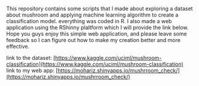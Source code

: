 This repository contains some scripts that I made about exploring a dataset about mushroom and applying machine learning algorithm to create a classification model. everything was coded in R. I also made a web application using the RShinny plaltform which I will provide the link below. Hope you guys enjoy this simple web application, and please leave some feedback so I can figure out how to make my creation better and more effective.  
  
link to the dataset: [https://www.kaggle.com/uciml/mushroom-classification](https://www.kaggle.com/uciml/mushroom-classification)  
link to my web app: [https://mohariz.shinyapps.io/mushrroom_check/](https://mohariz.shinyapps.io/mushrroom_check/)